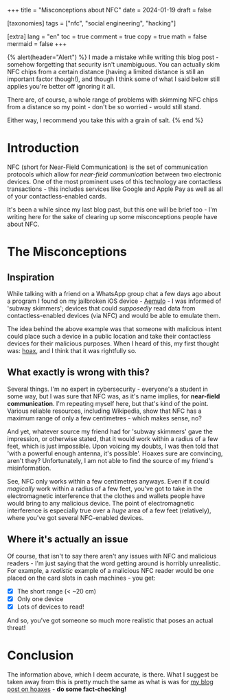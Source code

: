 +++
title = "Misconceptions about NFC"
date = 2024-01-19
draft = false

[taxonomies]
tags = ["nfc", "social engineering", "hacking"]

[extra]
lang = "en"
toc = true
comment = true
copy = true
math = false
mermaid = false
+++

{% alert(header="Alert") %}
I made a mistake while writing this blog post - somehow forgetting that security isn't unambiguous. You can actually skim NFC chips from a certain distance
(having a limited distance is still an important factor though!), and though I think some of what I said below still applies you're better off ignoring it all.

There are, of course, a whole range of problems with skimming NFC chips from a distance so my point - don't be so worried - would still stand.

Either way, I recommend you take this with a grain of salt.
{% end %}

# Introduction

NFC (short for Near-Field Communication) is the set of communication protocols which allow for *near-field communication* between two electronic devices.
One of the most prominent uses of this technology are contactless transactions - this includes services like Google and Apple Pay as well as all of your contactless-enabled cards.

It's been a while since my last blog past, but this one will be brief too - I'm writing here for the sake of clearing up some misconceptions people have about NFC.

# The Misconceptions

## Inspiration

While talking with a friend on a WhatsApp group chat a few days ago about a program I found on my jailbroken iOS device - [Aemulo](https://github.com/Aemulo) - I was
informed of 'subway skimmers'; devices that could *supposedly* read data from contactless-enabled devices (via NFC) and would be able to emulate them.

The idea behind the above example was that someone with malicious intent could place such a device in a public location and take their contactless devices for their malicious purposes.
When I heard of this, my first thought was: [hoax](https://devraza.duckdns.org/blog/hoaxes-overview/), and I think that it was rightfully so.

## What exactly is wrong with this?

Several things. I'm no expert in cybersecurity - everyone's a student in some way, but I was sure that NFC was, as it's name implies, for **near-field communication**.
I'm repeating myself here, but that's kind of the point. Various reliable resources, including Wikipedia, show that NFC has a maximum range of only a few centimetres - which makes sense, no?

And yet, whatever source my friend had for 'subway skimmers' gave the impression, or otherwise stated, that it would work within a radius of a few feet, which is just impossible.
Upon voicing my doubts, I was then told that 'with a powerful enough antenna, it's possible'. Hoaxes sure are convincing, aren't they? Unfortunately, I am not able to find the source of my friend's misinformation.

See, NFC only works within a few centimetres anyways. Even if it could *magically* work within a radius of a few feet, you've got to take in the electromagnetic interference
that the clothes and wallets people have would bring to any malicious device. The point of electromagnetic interference is especially true over a *huge* area of a few feet (relatively), where you've got several NFC-enabled devices.

## Where it's actually an issue

Of course, that isn't to say there aren't any issues with NFC and malicious readers - I'm just saying that the word getting around is horribly unrealistic.
For example, a *realistic* example of a malicious NFC reader would be one placed on the card slots in cash machines - you get:

- [X] The short range (< ~20 cm)
- [X] Only one device
- [X] Lots of devices to read!

And so, you've got someone so much more realistic that poses an actual threat!

# Conclusion

The information above, which I deem accurate, is there. What I suggest be taken away from this is pretty much the same as what is was for [my blog post on hoaxes](https://devraza.duckdns.org/blog/hoaxes-overview/) - **do some fact-checking!**
